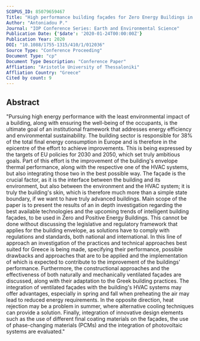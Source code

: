 ```yaml
---
SCOPUS_ID: 85079659467
Title: "High performance building façades for Zero Energy Buildings in Greece: State of the art and perspectives"
Author: "Antoniadou P."
Journal: "IOP Conference Series: Earth and Environmental Science"
Publication Date: {'$date': '2020-01-24T00:00:00Z'}
Publication Year: 2020
DOI: "10.1088/1755-1315/410/1/012036"
Source Type: "Conference Proceeding"
Document Type: "cp"
Document Type Description: "Conference Paper"
Affliation: "Aristotle University of Thessaloniki"
Affliation Country: "Greece"
Cited by count: 9
---
```


## Abstract
"Pursuing high energy performance with the least environmental impact of a building, along with ensuring the well-being of the occupants, is the ultimate goal of an institutional framework that addresses energy efficiency and environmental sustainability. The building sector is responsible for 38% of the total final energy consumption in Europe and is therefore in the epicentre of the effort to achieve improvements. This is being expressed by the targets of EU policies for 2030 and 2050, which set truly ambitious goals. Part of this effort is the improvement of the building's envelope thermal performance, along with the respective one of the HVAC systems, but also integrating those two in the best possible way. The façade is the crucial factor, as it is the interface between the building and its environment, but also between the environment and the HVAC system; it is truly the building's skin, which is therefore much more than a simple state boundary, if we want to have truly advanced buildings. Main scope of the paper is to present the results of an in depth investigation regarding the best available technologies and the upcoming trends of intelligent building façades, to be used in Zero and Positive Energy Buildings. This cannot be done without discussing the legislative and regulatory framework that applies for the building envelope, as solutions have to comply with regulations and standards, both national and international. In this line of approach an investigation of the practices and technical approaches best suited for Greece is being made, specifying their performance, possible drawbacks and approaches that are to be applied and the implementation of which is expected to contribute to the improvement of the buildings' performance. Furthermore, the constructional approaches and the effectiveness of both naturally and mechanically ventilated façades are discussed, along with their adaptation to the Greek building practices. The integration of ventilated façades with the building's HVAC systems may offer advantages, especially in spring and fall when preheating the air may lead to reduced energy requirements. In the opposite direction, heat rejection may be a problem in summer, where alternative cooling techniques can provide a solution. Finally, integration of innovative design elements such as the use of different final coating materials on the façades, the use of phase-changing materials (PCMs) and the integration of photovoltaic systems are evaluated."
